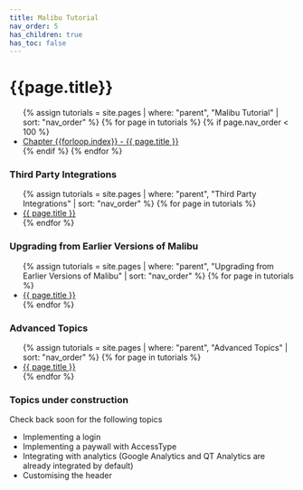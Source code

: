 ```yaml
---
title: Malibu Tutorial
nav_order: 5
has_children: true
has_toc: false
---
```

# {{page.title}}

<ul>
  {% assign tutorials = site.pages | where: "parent", "Malibu Tutorial" | sort: "nav_order" %}
  {% for page in tutorials %}
    {% if page.nav_order < 100 %}
    <li><a href="{{ page.url | absolute_url }}">Chapter {{forloop.index}} - {{ page.title }}</a></li>
    {% endif %}
  {% endfor %}
</ul>

### Third Party Integrations
<ul>
  {% assign tutorials = site.pages | where: "parent", "Third Party Integrations" | sort: "nav_order" %}
  {% for page in tutorials %}
    <li><a href="{{ page.url | absolute_url }}">{{ page.title }}</a></li>
  {% endfor %}
</ul>

### Upgrading from Earlier Versions of Malibu
<ul>
  {% assign tutorials = site.pages | where: "parent", "Upgrading from Earlier Versions of Malibu" | sort: "nav_order" %}
  {% for page in tutorials %}
    <li><a href="{{ page.url | absolute_url }}">{{ page.title }}</a></li>
  {% endfor %}
</ul>

### Advanced Topics
<ul>
  {% assign tutorials = site.pages | where: "parent", "Advanced Topics" | sort: "nav_order" %}
  {% for page in tutorials %}
    <li><a href="{{ page.url | absolute_url }}">{{ page.title }}</a></li>
  {% endfor %}
</ul>

### Topics under construction

Check back soon for the following topics
* Implementing a login
* Implementing a paywall with AccessType
* Integrating with analytics (Google Analytics and QT Analytics are already integrated by default)
* Customising the header
